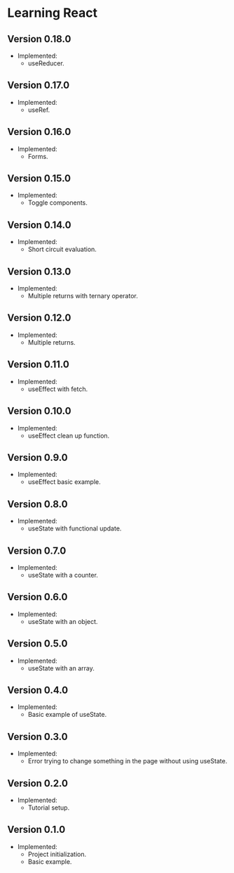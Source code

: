 # Learning React

## Version 0.18.0
- Implemented:
  - useReducer.

## Version 0.17.0
- Implemented:
  - useRef.

## Version 0.16.0
- Implemented:
  - Forms.

## Version 0.15.0
- Implemented:
  - Toggle components.

## Version 0.14.0
- Implemented:
  - Short circuit evaluation.

## Version 0.13.0
- Implemented:
  - Multiple returns with ternary operator.

## Version 0.12.0
- Implemented:
  - Multiple returns.

## Version 0.11.0
- Implemented:
  - useEffect with fetch.

## Version 0.10.0
- Implemented:
  - useEffect clean up function.

## Version 0.9.0
- Implemented:
  - useEffect basic example.

## Version 0.8.0
- Implemented:
  - useState with functional update.

## Version 0.7.0
- Implemented:
  - useState with a counter.

## Version 0.6.0
- Implemented:
  - useState with an object.

## Version 0.5.0
- Implemented:
  - useState with an array.

## Version 0.4.0
- Implemented:
  - Basic example of useState.

## Version 0.3.0
- Implemented:
  - Error trying to change something in the page without using useState.

## Version 0.2.0
- Implemented:
  - Tutorial setup.

## Version 0.1.0
- Implemented:
  - Project initialization.
  - Basic example.
